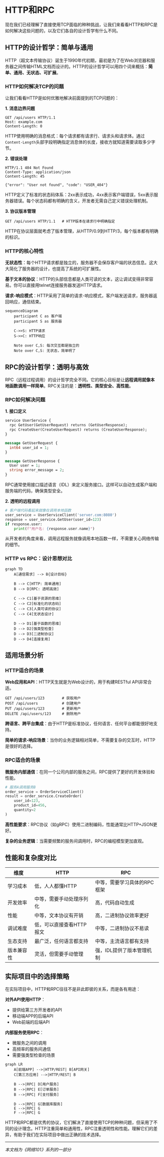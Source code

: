 # HTTP和RPC

现在我们已经理解了直接使用TCP面临的种种挑战，让我们来看看HTTP和RPC是如何解决这些问题的，以及它们各自的设计哲学有什么不同。

## HTTP的设计哲学：简单与通用

HTTP（超文本传输协议）诞生于1990年代初期，最初是为了在Web浏览器和服务器之间传输HTML文档而设计的。HTTP的设计哲学可以用四个词来概括：**简单、通用、无状态、可扩展**。

### HTTP如何解决TCP的问题

让我们看看HTTP是如何优雅地解决前面提到的TCP问题的：

**1. 消息边界问题**
```http
GET /api/users HTTP/1.1
Host: example.com
Content-Length: 0

```

HTTP使用明确的消息格式：每个请求都有请求行、请求头和请求体。通过`Content-Length`头部字段明确指定消息体的长度，接收方就知道需要读取多少字节。

**2. 错误处理**
```http
HTTP/1.1 404 Not Found
Content-Type: application/json
Content-Length: 45

{"error": "User not found", "code": "USER_404"}
```

HTTP定义了标准的状态码体系：2xx表示成功，4xx表示客户端错误，5xx表示服务器错误。每个状态码都有明确的含义，开发者无需自己定义错误处理机制。

**3. 协议版本管理**
```http
GET /api/users HTTP/1.1   # HTTP版本在请求行中明确指定
```

HTTP在协议层面就考虑了版本管理，从HTTP/0.9到HTTP/3，每个版本都有明确的标识。

### HTTP的核心特性

**无状态性**：每个HTTP请求都是独立的，服务器不会保存客户端的状态信息。这大大简化了服务器的设计，也提高了系统的可扩展性。

**基于文本的协议**：HTTP的头部信息都是人类可读的文本，这让调试变得非常容易。你可以直接用telnet连接服务器发送HTTP请求。

**请求-响应模式**：HTTP采用了简单的请求-响应模式，客户端发送请求，服务器返回响应，通信结束。

```mermaid
sequenceDiagram
    participant C as 客户端
    participant S as 服务器

    C->>S: HTTP请求
    S->>C: HTTP响应

    Note over C,S: 每次交互都是独立的
    Note over C,S: 无状态，简单明了
```

## RPC的设计哲学：透明与高效

RPC（远程过程调用）的设计哲学完全不同。它的核心目标是让**远程调用就像本地函数调用一样简单**。RPC关注的是：**透明性、类型安全、高性能**。

### RPC如何解决问题

**1. 接口定义**
```protobuf
service UserService {
  rpc GetUser(GetUserRequest) returns (GetUserResponse);
  rpc CreateUser(CreateUserRequest) returns (CreateUserResponse);
}

message GetUserRequest {
  int64 user_id = 1;
}

message GetUserResponse {
  User user = 1;
  string error_message = 2;
}
```

RPC通常使用接口描述语言（IDL）来定义服务接口。这样可以自动生成客户端和服务端的代码，确保类型安全。

**2. 透明的远程调用**
```python
# 客户端代码看起来就像在调用本地函数
user_service = UserServiceClient('server.com:8080')
response = user_service.GetUser(user_id=123)
if response.user:
    print(f"用户名: {response.user.name}")
```

从开发者的角度来看，调用远程服务就像调用本地函数一样，不需要关心网络传输的细节。

### HTTP vs RPC：设计思想对比

```mermaid
graph TD
    A[通信需求] --> B{设计目标}

    B --> C[HTTP: 简单通用]
    B --> D[RPC: 透明高效]

    C --> C1[基于资源的思维]
    C --> C2[标准化的状态码]
    C --> C3[人类可读的协议]
    C --> C4[无状态设计]

    D --> D1[基于函数的思维]
    D --> D2[强类型检查]
    D --> D3[二进制协议]
    D --> D4[连接复用]
```

## 适用场景分析

### HTTP适合的场景

**Web应用和API**：HTTP天生就是为Web设计的，用于构建RESTful API非常合适。

```http
GET /api/users/123        # 获取用户
POST /api/users           # 创建用户
PUT /api/users/123        # 更新用户
DELETE /api/users/123     # 删除用户
```

**跨语言、跨平台集成**：由于HTTP是标准协议，任何语言、任何平台都能很好地支持。

**简单的请求-响应场景**：当你的业务逻辑相对简单，不需要复杂的交互时，HTTP是很好的选择。

### RPC适合的场景

**微服务内部通信**：在同一个公司内部的服务之间，RPC提供了更好的开发体验和性能。

```python
# 服务A调用服务B
order_service = OrderServiceClient()
result = order_service.CreateOrder(
    user_id=123,
    product_id=456,
    quantity=2
)
```

**高性能要求**：RPC协议（如gRPC）使用二进制编码，性能通常比HTTP+JSON更好。

**复杂的业务逻辑**：当需要频繁的服务间调用时，RPC的编程模型更加直观。

## 性能和复杂度对比

| 维度 | HTTP | RPC |
|------|------|-----|
| 学习成本 | 低，人人都懂HTTP | 中等，需要学习具体的RPC框架 |
| 开发效率 | 中等，需要手动处理序列化 | 高，代码自动生成 |
| 性能 | 中等，文本协议有开销 | 高，二进制协议效率更好 |
| 调试难度 | 低，可以直接查看HTTP报文 | 中等，二进制协议不易读 |
| 生态支持 | 最广泛，任何语言都支持 | 中等，主流语言都有支持 |
| 版本兼容性 | 灵活，但需要手动管理 | 强，IDL提供了版本管理机制 |

## 实际项目中的选择策略

在实际项目中，HTTP和RPC往往不是非此即彼的关系，而是各有用途：

**对外API使用HTTP**：
- 提供给第三方开发者的API
- 移动端APP的后端API
- Web前端的后端API

**内部服务使用RPC**：
- 微服务之间的调用
- 高频率的服务间通信
- 需要强类型检查的场景

```mermaid
graph LR
    A[前端APP] -->|HTTP/REST| B[API网关]
    C[第三方应用] -->|HTTP/REST| B

    B -->|RPC| D[用户服务]
    B -->|RPC| E[订单服务]
    B -->|RPC| F[支付服务]

    D -->|RPC| G[数据库服务]
    E -->|RPC| G
    F -->|RPC| G
```

HTTP和RPC都是优秀的协议，它们解决了直接使用TCP的种种问题，但采用了不同的设计理念。HTTP注重简单和通用性，RPC注重透明性和性能。理解它们的差异，有助于我们在实际项目中做出正确的技术选择。

---

*本文档为《网络101》系列的一部分*
